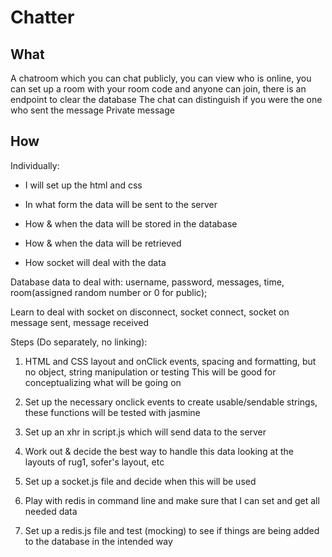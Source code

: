 # Chatter

## What

A chatroom which you can chat publicly, you can view who is online, you can set up a room with your room code and anyone can join, there is an endpoint to clear the database
The chat can distinguish if you were the one who sent the message
Private message

## How

Individually:

* I will set up the html and css

* In what form the data will be sent to the server

* How & when the data will be stored in the database

* How & when the data will be retrieved

* How socket will deal with the data

Database data to deal with: username, password, messages, time, room(assigned random number or 0 for public);

Learn to deal with socket on disconnect, socket connect, socket on message sent, message received

Steps (Do separately, no linking):

1. HTML and CSS layout and onClick events, spacing and formatting, but no object, string manipulation or testing
This will be good for conceptualizing what will be going on

2. Set up the necessary onclick events to create usable/sendable strings, these functions will be tested with jasmine

3. Set up an xhr in script.js which will send data to the server

4. Work out & decide the best way to handle this data looking at the layouts of rug1, sofer's layout, etc

5. Set up a socket.js file and decide when this will be used

6. Play with redis in command line and make sure that I can set and get all needed data

7. Set up a redis.js file and test (mocking) to see if things are being added to the database in the intended way
